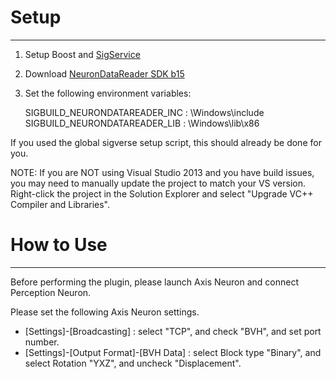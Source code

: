 # Setup
-----------------
1. Setup Boost and [SigService](https://github.com/noirb/SIGService)
2. Download [NeuronDataReader SDK b15](https://neuronmocap.com/content/neurondatareader-sdk-b15)
3. Set the following environment variables:

    SIGBUILD_NEURONDATAREADER_INC : <NeuronDataReader SDK>\Windows\include
    SIGBUILD_NEURONDATAREADER_LIB : <NeuronDataReader SDK>\Windows\lib\x86
    
    
If you used the global sigverse setup script, this should already be done for you.

NOTE: If you are NOT using Visual Studio 2013 and you have build issues, you may need to manually update the project to match your VS version. Right-click the project in the Solution Explorer and select "Upgrade VC++ Compiler and Libraries".

# How to Use
-----------------

Before performing the plugin, please launch Axis Neuron and connect Perception Neuron.

Please set the following Axis Neuron settings.
* [Settings]-[Broadcasting] : select "TCP", and check "BVH", and set port number.
* [Settings]-[Output Format]-[BVH Data] : select Block type "Binary", and select Rotation "YXZ", and uncheck "Displacement".
